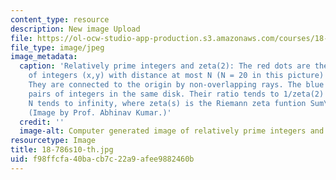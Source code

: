 ```yaml
---
content_type: resource
description: New image Upload
file: https://ol-ocw-studio-app-production.s3.amazonaws.com/courses/18-786-topics-in-algebraic-number-theory-spring-2010/f98ffcfa40bacb7c22a9afee9882460b_18-786s10-th.jpg
file_type: image/jpeg
image_metadata:
  caption: 'Relatively prime integers and zeta(2): The red dots are the coprime pairs
    of integers (x,y) with distance at most N (N = 20 in this picture) from the origin.
    They are connected to the origin by non-overlapping rays. The blue dots are all
    pairs of integers in the same disk. Their ratio tends to 1/zeta(2) = 6/pi^2 as
    N tends to infinity, where zeta(s) is the Riemann zeta funtion Sum\_n (1/n^s).
    (Image by Prof. Abhinav Kumar.)'
  credit: ''
  image-alt: Computer generated image of relatively prime integers and zeta(2)
resourcetype: Image
title: 18-786s10-th.jpg
uid: f98ffcfa-40ba-cb7c-22a9-afee9882460b
---
```


